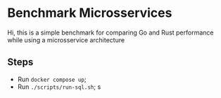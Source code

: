 # Benchmark Microsservices

Hi, this is a simple benchmark for comparing Go and Rust performance while using a microsservice
architecture


## Steps
* Run `docker compose up`;
* Run `./scripts/run-sql.sh`;
s